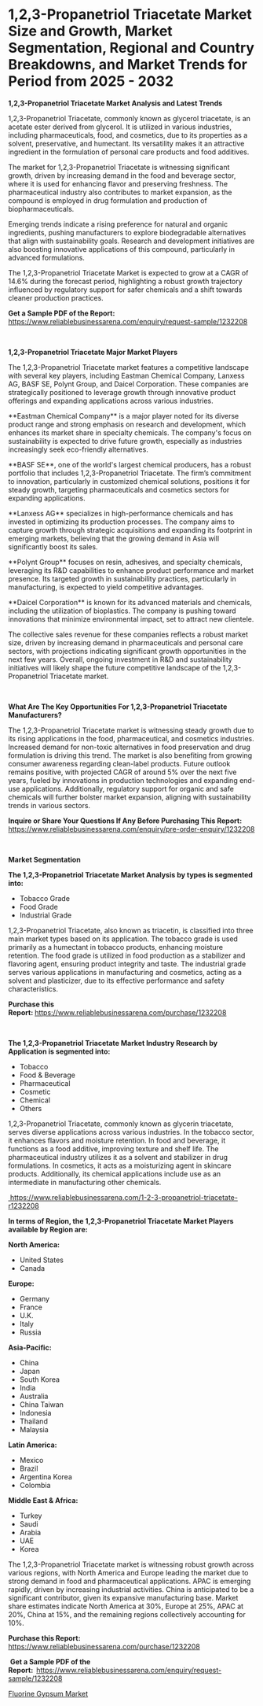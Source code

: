 <p><h1>1,2,3-Propanetriol Triacetate Market Size and Growth, Market Segmentation, Regional and Country Breakdowns, and Market Trends for Period from 2025 -  2032</h1></p><p><strong>1,2,3-Propanetriol Triacetate Market Analysis and Latest Trends</strong></p>
<p><p>1,2,3-Propanetriol Triacetate, commonly known as glycerol triacetate, is an acetate ester derived from glycerol. It is utilized in various industries, including pharmaceuticals, food, and cosmetics, due to its properties as a solvent, preservative, and humectant. Its versatility makes it an attractive ingredient in the formulation of personal care products and food additives.</p><p>The market for 1,2,3-Propanetriol Triacetate is witnessing significant growth, driven by increasing demand in the food and beverage sector, where it is used for enhancing flavor and preserving freshness. The pharmaceutical industry also contributes to market expansion, as the compound is employed in drug formulation and production of biopharmaceuticals. </p><p>Emerging trends indicate a rising preference for natural and organic ingredients, pushing manufacturers to explore biodegradable alternatives that align with sustainability goals. Research and development initiatives are also boosting innovative applications of this compound, particularly in advanced formulations.</p><p>The 1,2,3-Propanetriol Triacetate Market is expected to grow at a CAGR of 14.6% during the forecast period, highlighting a robust growth trajectory influenced by regulatory support for safer chemicals and a shift towards cleaner production practices.</p></p>
<p><strong>Get a Sample PDF of the Report:&nbsp;</strong> <a href="https://www.reliablebusinessarena.com/enquiry/request-sample/1232208?utm_campaign=3498&utm_medium=2&utm_source=Github&utm_content=ia&utm_term=24032025&utm_id=123-propanetriol-triacetate">https://www.reliablebusinessarena.com/enquiry/request-sample/1232208</a></p>
<p>&nbsp;</p>
<p><strong>1,2,3-Propanetriol Triacetate Major Market Players</strong></p>
<p><p>The 1,2,3-Propanetriol Triacetate market features a competitive landscape with several key players, including Eastman Chemical Company, Lanxess AG, BASF SE, Polynt Group, and Daicel Corporation. These companies are strategically positioned to leverage growth through innovative product offerings and expanding applications across various industries.</p><p>**Eastman Chemical Company** is a major player noted for its diverse product range and strong emphasis on research and development, which enhances its market share in specialty chemicals. The company's focus on sustainability is expected to drive future growth, especially as industries increasingly seek eco-friendly alternatives.</p><p>**BASF SE**, one of the world's largest chemical producers, has a robust portfolio that includes 1,2,3-Propanetriol Triacetate. The firm’s commitment to innovation, particularly in customized chemical solutions, positions it for steady growth, targeting pharmaceuticals and cosmetics sectors for expanding applications.</p><p>**Lanxess AG** specializes in high-performance chemicals and has invested in optimizing its production processes. The company aims to capture growth through strategic acquisitions and expanding its footprint in emerging markets, believing that the growing demand in Asia will significantly boost its sales.</p><p>**Polynt Group** focuses on resin, adhesives, and specialty chemicals, leveraging its R&D capabilities to enhance product performance and market presence. Its targeted growth in sustainability practices, particularly in manufacturing, is expected to yield competitive advantages.</p><p>**Daicel Corporation** is known for its advanced materials and chemicals, including the utilization of bioplastics. The company is pushing toward innovations that minimize environmental impact, set to attract new clientele.</p><p>The collective sales revenue for these companies reflects a robust market size, driven by increasing demand in pharmaceuticals and personal care sectors, with projections indicating significant growth opportunities in the next few years. Overall, ongoing investment in R&D and sustainability initiatives will likely shape the future competitive landscape of the 1,2,3-Propanetriol Triacetate market.</p></p>
<p>&nbsp;</p>
<p><strong>What Are The Key Opportunities For 1,2,3-Propanetriol Triacetate Manufacturers?</strong></p>
<p><p>The 1,2,3-Propanetriol Triacetate market is witnessing steady growth due to its rising applications in the food, pharmaceutical, and cosmetics industries. Increased demand for non-toxic alternatives in food preservation and drug formulation is driving this trend. The market is also benefiting from growing consumer awareness regarding clean-label products. Future outlook remains positive, with projected CAGR of around 5% over the next five years, fueled by innovations in production technologies and expanding end-use applications. Additionally, regulatory support for organic and safe chemicals will further bolster market expansion, aligning with sustainability trends in various sectors.</p></p>
<p><strong>Inquire or Share Your Questions If Any Before Purchasing This Report:</strong> <a href="https://www.reliablebusinessarena.com/enquiry/pre-order-enquiry/1232208?utm_campaign=3498&utm_medium=2&utm_source=Github&utm_content=ia&utm_term=24032025&utm_id=123-propanetriol-triacetate">https://www.reliablebusinessarena.com/enquiry/pre-order-enquiry/1232208</a></p>
<p>&nbsp;</p>
<p><strong>Market Segmentation</strong></p>
<p><strong>The 1,2,3-Propanetriol Triacetate Market Analysis by types is segmented into:</strong></p>
<p><ul><li>Tobacco Grade</li><li>Food Grade</li><li>Industrial Grade</li></ul></p>
<p><p>1,2,3-Propanetriol Triacetate, also known as triacetin, is classified into three main market types based on its application. The tobacco grade is used primarily as a humectant in tobacco products, enhancing moisture retention. The food grade is utilized in food production as a stabilizer and flavoring agent, ensuring product integrity and taste. The industrial grade serves various applications in manufacturing and cosmetics, acting as a solvent and plasticizer, due to its effective performance and safety characteristics.</p></p>
<p><strong>Purchase this Report:&nbsp;</strong><a href="https://www.reliablebusinessarena.com/purchase/1232208?utm_campaign=3498&utm_medium=2&utm_source=Github&utm_content=ia&utm_term=24032025&utm_id=123-propanetriol-triacetate">https://www.reliablebusinessarena.com/purchase/1232208</a></p>
<p>&nbsp;</p>
<p><strong>The 1,2,3-Propanetriol Triacetate Market Industry Research by Application is segmented into:</strong></p>
<p><ul><li>Tobacco</li><li>Food & Beverage</li><li>Pharmaceutical</li><li>Cosmetic</li><li>Chemical</li><li>Others</li></ul></p>
<p><p>1,2,3-Propanetriol Triacetate, commonly known as glycerin triacetate, serves diverse applications across various industries. In the tobacco sector, it enhances flavors and moisture retention. In food and beverage, it functions as a food additive, improving texture and shelf life. The pharmaceutical industry utilizes it as a solvent and stabilizer in drug formulations. In cosmetics, it acts as a moisturizing agent in skincare products. Additionally, its chemical applications include use as an intermediate in manufacturing other chemicals.</p></p>
<p><a href="https://www.reliablebusinessarena.com/1-2-3-propanetriol-triacetate-r1232208?utm_campaign=3498&utm_medium=2&utm_source=Github&utm_content=ia&utm_term=24032025&utm_id=123-propanetriol-triacetate">&nbsp;https://www.reliablebusinessarena.com/1-2-3-propanetriol-triacetate-r1232208</a></p>
<p><strong>In terms of Region, the 1,2,3-Propanetriol Triacetate Market Players available by Region are:</strong></p>
<p>
    <p> <strong> North America: </strong>
        <ul>
            <li>United States</li>
            <li>Canada</li>
        </ul>
        </p> 
    <p> <strong> Europe: </strong>
        <ul>
            <li>Germany</li>
            <li>France</li>
            <li>U.K.</li>
            <li>Italy</li>
            <li>Russia</li>
        </ul>
        </p> 
    <p> <strong> Asia-Pacific: </strong>
        <ul>
            <li>China</li>
            <li>Japan</li>
            <li>South Korea</li>
            <li>India</li>
            <li>Australia</li>
            <li>China Taiwan</li>
            <li>Indonesia</li>
            <li>Thailand</li>
            <li>Malaysia</li>
        </ul>
        </p> 
    <p> <strong> Latin America: </strong>
        <ul>
            <li>Mexico</li>
            <li>Brazil</li>
            <li>Argentina Korea</li>
            <li>Colombia</li>
        </ul>
        </p> 
    <p> <strong> Middle East & Africa: </strong>
        <ul>
            <li>Turkey</li>
            <li>Saudi</li>
            <li>Arabia</li>
            <li>UAE</li>
            <li>Korea</li>
        </ul>
    </p>
    </p>
<p><p>The 1,2,3-Propanetriol Triacetate market is witnessing robust growth across various regions, with North America and Europe leading the market due to strong demand in food and pharmaceutical applications. APAC is emerging rapidly, driven by increasing industrial activities. China is anticipated to be a significant contributor, given its expansive manufacturing base. Market share estimates indicate North America at 30%, Europe at 25%, APAC at 20%, China at 15%, and the remaining regions collectively accounting for 10%.</p></p>
<p><strong>Purchase this Report: </strong><a href="https://www.reliablebusinessarena.com/purchase/1232208?utm_campaign=3498&utm_medium=2&utm_source=Github&utm_content=ia&utm_term=24032025&utm_id=123-propanetriol-triacetate">https://www.reliablebusinessarena.com/purchase/1232208</a></p>
<p>&nbsp;<strong>Get a Sample PDF of the Report:&nbsp;&nbsp;</strong><a href="https://www.reliablebusinessarena.com/enquiry/request-sample/1232208?utm_campaign=3498&utm_medium=2&utm_source=Github&utm_content=ia&utm_term=24032025&utm_id=123-propanetriol-triacetate">https://www.reliablebusinessarena.com/enquiry/request-sample/1232208</a></p>
<p><strong></strong></p>
<p><p><a href="https://github.com/lestymbango/Market-Research-Report-List-1/blob/main/fluorine-gypsum-market.md?utm_campaign=3498&utm_medium=2&utm_source=Github&utm_content=ia&utm_term=24032025&utm_id=123-propanetriol-triacetate">Fluorine Gypsum Market</a></p></p>